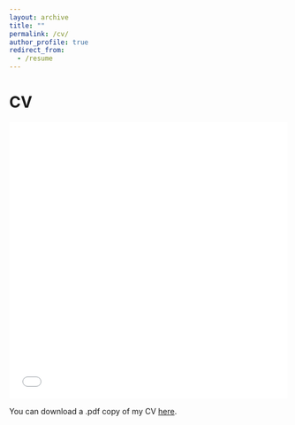 ```yaml
---
layout: archive
title: ""
permalink: /cv/
author_profile: true
redirect_from:
  - /resume
---
```


CV
======
<iframe src="/files/CV_Buchczyk_English.pdf" width="100%" height="500" frameborder="no" border="0" marginwidth="0" marginheight="0"></iframe>

You can download a .pdf copy of my CV [here](/files/CV_Aug2023.pdf).
